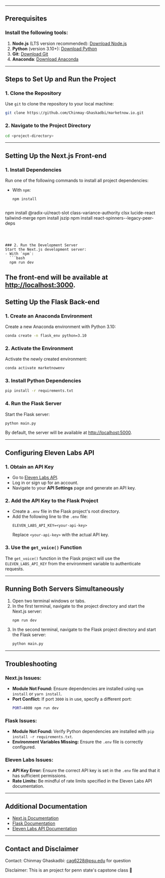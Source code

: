 
---

## Prerequisites

### Install the following tools:
1. **Node.js** (LTS version recommended): [Download Node.js](https://nodejs.org)
2. **Python** (version 3.10+): [Download Python](https://www.python.org/downloads/)
3. **Git**: [Download Git](https://git-scm.com)
4. **Anaconda**: [Download Anaconda](https://www.anaconda.com/products/distribution)


---

## Steps to Set Up and Run the Project

### 1. Clone the Repository
Use `git` to clone the repository to your local machine:
```bash
git clone https://github.com/Chinmay-Ghaskadbi/marketnow.io.git
```

### 2. Navigate to the Project Directory
```bash
cd <project-directory>
```

---

## Setting Up the Next.js Front-end

### 1. Install Dependencies
Run one of the following commands to install all project dependencies:
- With `npm`:
  ```bash
  npm install
  ```
  ```bash
npm install @radix-ui/react-slot class-variance-authority clsx lucide-react tailwind-merge
npm install jszip
npm install react-spinners--legacy-peer-deps
```



### 2. Run the Development Server
Start the Next.js development server:
- With `npm`:
  ```bash
  npm run dev
  ```


The front-end will be available at [http://localhost:3000](http://localhost:3000/home).
---

## Setting Up the Flask Back-end

### 1. Create an Anaconda Environment
Create a new Anaconda environment with Python 3.10:
```bash
conda create -n flask_env python=3.10
```

### 2. Activate the Environment
Activate the newly created environment:
```bash
conda activate marketnowenv
```

### 3. Install Python Dependencies
```bash
pip install -r requirements.txt
```

### 4. Run the Flask Server
Start the Flask server:
```bash
python main.py
```

By default, the server will be available at [http://localhost:5000](http://localhost:5000).

---


## Configuring Eleven Labs API

### 1. Obtain an API Key
- Go to [Eleven Labs API](https://elevenlabs.io).
- Log in or sign up for an account.
- Navigate to your **API Settings** page and generate an API key.

### 2. Add the API Key to the Flask Project
- Create a `.env` file in the Flask project's root directory.
- Add the following line to the `.env` file:
  ```
  ELEVEN_LABS_API_KEY=<your-api-key>
  ```
  Replace `<your-api-key>` with the actual API key.

### 3. Use the `get_voice()` Function
The `get_voice()` function in the Flask project will use the `ELEVEN_LABS_API_KEY` from the environment variable to authenticate requests.

---

## Running Both Servers Simultaneously

1. Open two terminal windows or tabs.
2. In the first terminal, navigate to the project directory and start the Next.js server:
   ```bash
   npm run dev
   ```
3. In the second terminal, navigate to the Flask project directory and start the Flask server:
   ```bash
   python main.py
   ```

---

## Troubleshooting

### Next.js Issues:
- **Module Not Found:** Ensure dependencies are installed using `npm install` or `yarn install`.
- **Port Conflict:** If port `3000` is in use, specify a different port:
  ```bash
  PORT=4000 npm run dev
  ```

### Flask Issues:
- **Module Not Found:** Verify Python dependencies are installed with `pip install -r requirements.txt`.
- **Environment Variables Missing:** Ensure the `.env` file is correctly configured.

### Eleven Labs Issues:
- **API Key Error:** Ensure the correct API key is set in the `.env` file and that it has sufficient permissions.
- **Rate Limits:** Be mindful of rate limits specified in the Eleven Labs API documentation.

---

## Additional Documentation

- [Next.js Documentation](https://nextjs.org/docs)
- [Flask Documentation](https://flask.palletsprojects.com)
- [Eleven Labs API Documentation](https://elevenlabs.io/docs)

---

## Contact and Disclaimer
Contact: Chinmay Ghaskadbi: cag6228@psu.edu for question

Disclaimer: This is an project for penn state's capstone class 🚀
